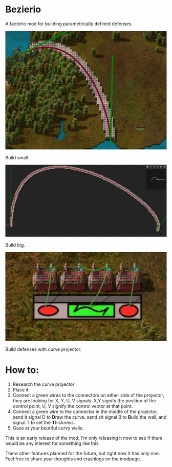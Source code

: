 # Bezierio
A factorio mod for building parametrically defined defenses.


![Build small](https://github.com/DemonicLaxatives/Bezierio/blob/main/Bezierio/graphics/modpage/small-forest-wall.png)

Build small.


![Build big](https://github.com/DemonicLaxatives/Bezierio/blob/main/Bezierio/graphics/modpage/big-editor-wall.png)

Build big.


![Build with this](https://github.com/DemonicLaxatives/Bezierio/blob/main/Bezierio/graphics/modpage/curve-projector.png)

Build defenses with curve projector.

# How to:
1. Research the curve projector
2. Place it
3. Connect a green wires to the connectors on either side of the projector, they are looking for X, Y, U, V signals. X,Y signify the position of the control point, U, V signify the control vector at that point.
4. Connect a green wire to the connector in the middle of the projector, send it signal D to **D**raw the curve, send sit signal B to **B**uild the wall, and signal T to set the **T**hickness.
5. Gaze at your beutiful curvy walls.


This is an early release of the mod, I'm only releasing it now to see if there would be any interest for something like this.

There other features planned for the future, but right now it has only one. Feel free to share your thoughts and crashlogs on the modpage.
